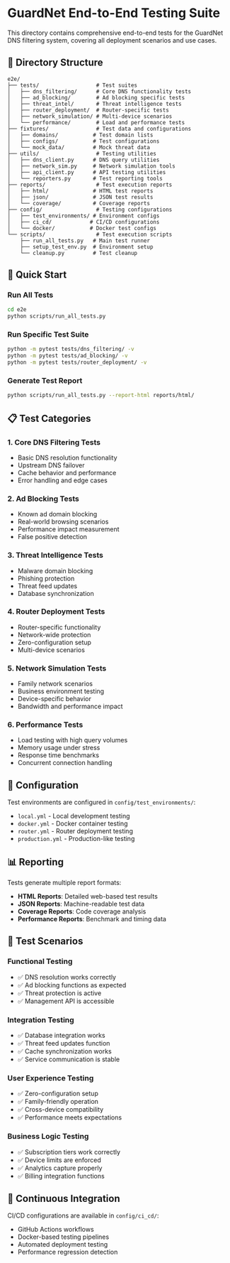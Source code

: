 # GuardNet End-to-End Testing Suite

This directory contains comprehensive end-to-end tests for the GuardNet DNS filtering system, covering all deployment scenarios and use cases.

## 📁 Directory Structure

```
e2e/
├── tests/                  # Test suites
│   ├── dns_filtering/      # Core DNS functionality tests
│   ├── ad_blocking/        # Ad blocking specific tests
│   ├── threat_intel/       # Threat intelligence tests
│   ├── router_deployment/  # Router-specific tests
│   ├── network_simulation/ # Multi-device scenarios
│   └── performance/        # Load and performance tests
├── fixtures/               # Test data and configurations
│   ├── domains/           # Test domain lists
│   ├── configs/           # Test configurations
│   └── mock_data/         # Mock threat data
├── utils/                  # Testing utilities
│   ├── dns_client.py      # DNS query utilities
│   ├── network_sim.py     # Network simulation tools
│   ├── api_client.py      # API testing utilities
│   └── reporters.py       # Test reporting tools
├── reports/                # Test execution reports
│   ├── html/              # HTML test reports
│   ├── json/              # JSON test results
│   └── coverage/          # Coverage reports
├── config/                 # Testing configurations
│   ├── test_environments/ # Environment configs
│   ├── ci_cd/            # CI/CD configurations
│   └── docker/           # Docker test configs
└── scripts/                # Test execution scripts
    ├── run_all_tests.py   # Main test runner
    ├── setup_test_env.py  # Environment setup
    └── cleanup.py         # Test cleanup
```

## 🚀 Quick Start

### Run All Tests
```bash
cd e2e
python scripts/run_all_tests.py
```

### Run Specific Test Suite
```bash
python -m pytest tests/dns_filtering/ -v
python -m pytest tests/ad_blocking/ -v
python -m pytest tests/router_deployment/ -v
```

### Generate Test Report
```bash
python scripts/run_all_tests.py --report-html reports/html/
```

## 📋 Test Categories

### 1. Core DNS Filtering Tests
- Basic DNS resolution functionality
- Upstream DNS failover
- Cache behavior and performance
- Error handling and edge cases

### 2. Ad Blocking Tests
- Known ad domain blocking
- Real-world browsing scenarios
- Performance impact measurement
- False positive detection

### 3. Threat Intelligence Tests
- Malware domain blocking
- Phishing protection
- Threat feed updates
- Database synchronization

### 4. Router Deployment Tests
- Router-specific functionality
- Network-wide protection
- Zero-configuration setup
- Multi-device scenarios

### 5. Network Simulation Tests
- Family network scenarios
- Business environment testing
- Device-specific behavior
- Bandwidth and performance impact

### 6. Performance Tests
- Load testing with high query volumes
- Memory usage under stress
- Response time benchmarks
- Concurrent connection handling

## 🔧 Configuration

Test environments are configured in `config/test_environments/`:
- `local.yml` - Local development testing
- `docker.yml` - Docker container testing
- `router.yml` - Router deployment testing
- `production.yml` - Production-like testing

## 📊 Reporting

Tests generate multiple report formats:
- **HTML Reports**: Detailed web-based test results
- **JSON Reports**: Machine-readable test data
- **Coverage Reports**: Code coverage analysis
- **Performance Reports**: Benchmark and timing data

## 🎯 Test Scenarios

### Functional Testing
- ✅ DNS resolution works correctly
- ✅ Ad blocking functions as expected
- ✅ Threat protection is active
- ✅ Management API is accessible

### Integration Testing
- ✅ Database integration works
- ✅ Threat feed updates function
- ✅ Cache synchronization works
- ✅ Service communication is stable

### User Experience Testing
- ✅ Zero-configuration setup
- ✅ Family-friendly operation
- ✅ Cross-device compatibility
- ✅ Performance meets expectations

### Business Logic Testing
- ✅ Subscription tiers work correctly
- ✅ Device limits are enforced
- ✅ Analytics capture properly
- ✅ Billing integration functions

## 🔄 Continuous Integration

CI/CD configurations are available in `config/ci_cd/`:
- GitHub Actions workflows
- Docker-based testing pipelines
- Automated deployment testing
- Performance regression detection